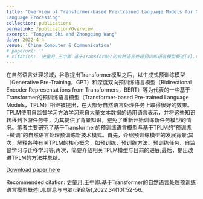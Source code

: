 ```yaml
---
title: "Overview of Transformer-based Pre-trained Language Models for Natural 
Language Processing"
collection: publications
permalink: /publication/Overview
excerpt: 'Tongyue Shi and Zhongqing Wang'
date: 2022-4-4
venue: 'China Computer & Communication'
# paperurl: ''
# citation: '史童月,王中卿.基于Transformer的自然语言处理预训练语言模型概述[J].信息与电脑(理论版),2022,34(10):52-56.'
---
```

在自然语言处理领域，谷歌提出Transformer模型之后，以生成式预训练模型（Generative Pre-Training，GPT）和深度双向预训练语言模型（Bidirectional Encoder Representat ions from Transformers，BERT）等为代表的一些基于Transformer的预训练语言模型（Transformer-based Pre-trained Language Models，TPLM）相继被提出，在大部分自然语言处理任务上取得很好的效果。TPLM使用自监督学习方法学习来自大量文本数据的通用语言表示，并将这些知识转移到下游任务中，为其提供了背景知识，避免了重新开始训练新任务模型的情况。笔者主要研究了基于Transformer的预训练语言模型与基于TPLM的“预训练+微调”的自然语言处理预训练新技术模式。首先，介绍预训练模型的发展背景;其次，解释各种有关TPLM的核心概念，如预训练、预训练方法、预训练任务、自监督学习与迁移学习等;再次，简要介绍相关TPLM模型与目前的进展;最后，提出改进TPLM的方法并总结。 

[Download paper here](https://kns.cnki.net/kcms/detail/detail.aspx?dbcode=CJFD&dbname=CJFDAUTO&filename=XXDL202210017&uniplatform=NZKPT&v=8Crfb2VCl6v_vYuaN2yBuVQpEE9lqWBmnbV-g-XG86QBWHxb0Uh-eXzOtvIDflg4)

Recommended citation: 史童月,王中卿.基于Transformer的自然语言处理预训练语言模型概述[J].信息与电脑(理论版),2022,34(10):52-56.